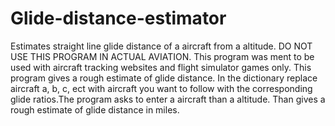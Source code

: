 # Glide-distance-estimator
Estimates straight line glide distance of a aircraft from a altitude.
DO NOT USE THIS PROGRAM IN ACTUAL AVIATION.
This program was ment to be used with aircraft tracking websites and
flight simulator games only.
This program gives a rough estimate of glide distance.
In the dictionary replace aircraft a, b, c, ect with aircraft you want 
to follow with the corresponding glide ratios.The program asks to enter a aircraft
than a altitude.
Than gives a rough estimate of glide distance in miles.
